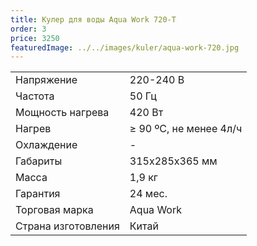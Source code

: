 ```yaml
---
title: Кулер для воды Aqua Work 720-T
order: 3
price: 3250
featuredImage: ../../images/kuler/aqua-work-720.jpg
---
```


<table>
<tr><td>Напряжение</td><td>220-240 В</td></tr>
<tr><td>Частота</td><td>50 Гц</td></tr>
<tr><td>Мощность нагрева</td><td>420 Вт</td></tr>
<tr><td>Нагрев</td><td>≥ 90 ºС, не менее 4л/ч</td></tr>
<tr><td>Охлаждение</td><td>-</td></tr>
<tr><td>Габариты</td><td>315x285x365 мм</td></tr>
<tr><td>Масса</td><td>1,9 кг</td></tr>
<tr><td>Гарантия</td><td>24 мес.</td></tr>
<tr><td>Торговая марка</td><td>Aqua Work</td></tr>
<tr><td>Страна изготовления</td><td>Китай</td></tr>
</table>
